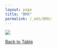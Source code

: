 ```yaml
---
layout: page
title: "BMX"
permalink: /_mds/BMX/
---
```


![](../../algns0/5HSAA010793_aln_report.png?raw=true)

[Back to Table](../../display)